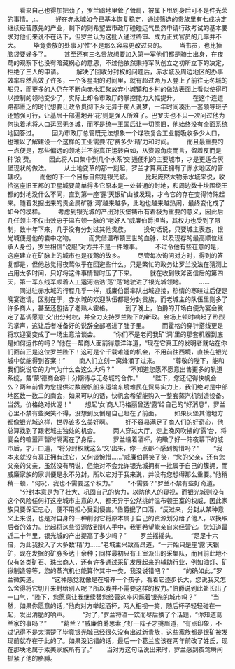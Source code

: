 　　看来自己也得加把劲了，罗兰暗地里耸了耸肩，被属下甩到身后可不是件光荣的事情。,:。
　　好在赤水城如今已基本恢复稳定，通过筛选的贵族里有七成决定继续经营原先的产业，剩下的则希望去市政厅碰碰运气虽然申请行政考试的基本要求对他们来说不在话下，但罗兰认为这批人通过终审、成为正式官员的几率并不大。
　　毕竟贵族的处事习‘性’不是那么容易更改过来的。
　　当书员，也比掉脑袋要好多了。
　　甚至还有三名贵族想要加入第一军他们都是骑士出身，在夜莺的观察下也没有暗藏祸心的意思，不过他依然秉持军队创立之初所立下的决定，拒绝了三人的申请。
　　解决了回收分封权的问题后，赤水城及周边地区的办事效率显然高效了许多，一个多星期的时间里，就有超过两万人登上了前往无冬城的船只，而更多的人仍在不断向赤水汇聚放弃小城镇和乡村的做法表面上看似使得可以控制的领地变少了，实际上却令市政厅的掌控能力大幅提升。
　　在这个连道路都匮乏的时代想要让政令贯彻下乡无异于痴人说梦，一年时间凑出一套领导班子还勉强可行，让基层干部遍地开‘花’则是强人所难了。巴罗夫也不只一次问过他为何执着地将人口运回无冬城，而不是统一王国后让一切照旧，他始终没有全面系统地回答过。
　　因为市政厅总管既无法想象一个煤铁复合工业能吸收多少人口，也难以了解建设一个这样的工业需要‘花’费多少‘精’力和时间。
　　而且最重要的一点便是，那些偏远的领地并不能真正运转自如，从资源角度而言，留着反而是种‘浪’费。
　　因此将人口集中到几个水系‘交’通便利的主要城市，才是更适合灰堡现状的做法。
　　从土地变革的那一刻起，罗兰才算真正拥有了赤水地区的管辖权。
　　而他的下一个目标自然是银光城。
　　比起庞然大物赤水城来说，收拾这座旧王都的卫星城要简单得多它原本是一处普通的封地，和周边数十块围绕王都的封地没什么不同，直到第一座‘露’天银矿山被发现，才令它的存在变得特殊起来。随着发掘出来的贵金属矿脉‘洞’越来越多，此地也越来越热闹，最终变化成了如今的模样。
　　考虑到银光城的产出对灰堡铸币有着极为重要的意义，因此后几任领主不仅由效忠于温布顿一脉的“老好人”威廉伯爵担当，其权力也受到了限制，数十年下来，几乎没有分封过其他贵族。
　　换句话说，只要城主表态，银光城便是他的囊中之物。
　　而凭借温布顿三世的血脉，以及现存的最高顺位继承人身份，罗兰相信“说服”对方并不是一件难事。
　　不过令他有些在意的是，这座建立在矿脉上的城市也是夜莺的故乡。
　　尽管每次询问对方时，得到的答复都是，但他总觉得夜莺似乎在回避些什么。只是繁忙的政务让罗兰没法在猜测上占用太多时间，只好将这件事情暂时压了下来。
　　就在收到铁斧密信后的第四天，第一军东线军顺着人工运河浩浩‘荡’‘荡’地驶进了银光城领地。
　　……
　　同进驻赤水城的行程几乎一样，威廉伯爵率队出城迎接，热情的寒暄过后便是晚宴邀请。区别在于，赤水城的欢迎队伍都是分封贵族，而老城主的队伍里则多了许多商人，甚至还包括了老熟人霍格。
　　到了晚上，伯爵的开场白便为宴会奠定了基调愿意‘交’出分封权，并全力支持罗兰陛下的新政。会场上顿时响起了热烈的掌声，这让后者准备好的说辞全部咽进了肚子里。
　　而霍格的穿针搭线更是将欢迎宴变成了一场生意洽谈会。
　　“你们不是老问我矿‘洞’里的那套机器到底是如何运作的吗？”他在一帮商人面前得意洋洋道，“现在它真正的发明者就站在你们面前正是这位罗兰陛下！这可是个千载难逢的机会，不用前往西境，直接在银光城中就能得到答案！”
　　商人们立刻一窝蜂涌了过来。
　　“尊敬的陛下，能和我们说说它的力气为什么会这么大吗？”
　　“不知道您愿不愿意出售更多的轨道系统，戴‘蒙’德商会将十分期待与无冬城的合作。”
　　“陛下，您还记得快帆会么？两年前曾为您提供过数艘帆船来运输东境难民在贸易实力上，我们绝对是中部地区数一数二的商会，如果可以的话，快帆会希望能购入一整套蒸汽机制造设备。当然，价格绝对优渥！”
　　想起‘女’商人玛格丽曾透‘露’给自己的“好消息”，罗兰心里不禁有些哭笑不得，没想到反倒是自己赶在了前面。
　　如果灰堡其他地方都像银光城这样，世界该多么美好啊。
　　好不容易满足了商人们的好奇心，他总算找到了跟老城主独处的机会。
　　两人穿过大厅，走上晚风吹拂的‘露’台，将宴会的喧嚣声暂时隔离在了身后。
　　罗兰端着酒杯，俯瞰了好一阵夜幕下的城市后，才开口道，“将分封权就这么‘交’出来，你一点都不感到惋惜吗？”
　　“我本来就没有真正拥有过它，又何谈惋惜……”威廉伯爵笑了笑，“您的父亲，还有您父亲的父亲，虽然没有明说，但绝对不会允许银光城拥有一批属于自己的簇拥，而威廉家族的家训便是永不分封，所以它对于我来说，并没有您想得那么重要。”他稍稍一顿，“何况，我也不需要这个权力。”
　　“不需要？”罗兰不禁有些好奇道。
　　“分封本意是为了壮大、巩固自己的势力，以防他人的窥视，而银光城则没有这个风险任何打这座城市主意的人，都无异于公然挑衅温布顿王室的权威，因此家族只要保证忠心，便不用担心受到侵害。”伯爵抿了口酒，“反过来，分封从某种意义上来说，也是对自身的一种削弱它将原本属于自己的资源划分给了他人，以换取后者的效力。比起将这些资源放到别人手中，我更希望能亲自来经营它。您知道最近二十年里，银光城的产出提高了多少吗？”
　　罗兰摇摇头。
　　“足足十六倍，为此我投入了大多数‘精’力……”老城主兴致高昂道，“一开始只是座‘露’天银矿，现在发掘的矿脉多达十余种；同样最初只有王室派出的采集队，而目前此地不仅有各类矿石、珠宝商人，还有许多通过采矿发展起来的辅助行业，例如油灯、矿锹制造等等，您的蒸汽机也能算作其中一类，我没说错吧？”
　　“的确如此，”罗兰微笑道。
　　“这种感觉就像是在培养一个孩子，看着它逐步长大，您说我又怎么舍得将它切开来封给别人呢？所以我并不需要这样的权力。”伯爵说到此处长出了一口气，“陛下，您愿意让我继续替您经营这座闪烁着银光的城市吗？”
　　“当然，如果你愿意的话，”他向对方举起酒杯，两人相视一笑，随后杯子轻轻碰在一起，发出清脆的响声。
　　“对了，”罗兰将酒一饮而尽后换了个话题，“你知道葛兰家的事吗？”
　　“葛兰？”威廉伯爵思索了好一阵子才挑眉道，“有点印象，不过记得不是太清楚了毕竟银光城已经很久没有出过新贵族，这些家族都是银矿被发现前就存在于此的了。如果没记错的话，最后一个葛兰应该在两年前改了姓氏，现在那块地属于索美家族所有了。”
　　当对方这句话说出来时，罗兰感到夜莺瞬间抓紧了他的胳膊。